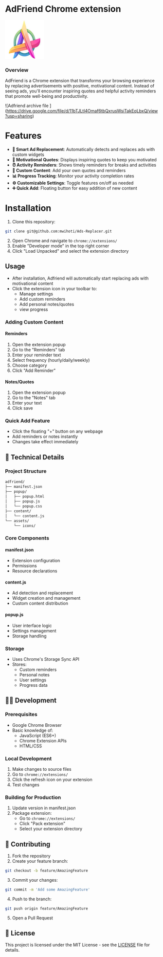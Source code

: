 # AdFriend Chrome extension

![AdFriend Logo](icons/128.png)

### Overview
AdFriend is a Chrome extension that transforms your browsing experience by replacing advertisements with positive, motivational content. Instead of seeing ads, you'll encounter inspiring quotes and helpful activity reminders that promote well-being and productivity.

![Adfriend archive file ] (https://drive.google.com/file/d/11bTJLtl4Omaf6tbQxrusWsiTakEqLbxQ/view?usp=sharing)

# Features

- **🔄 Smart Ad Replacement**: Automatically detects and replaces ads with custom widgets
- **💭 Motivational Quotes**: Displays inspiring quotes to keep you motivated
- **⏰ Activity Reminders**: Shows timely reminders for breaks and activities
- **🎨 Custom Content**: Add your own quotes and reminders
- **📊 Progress Tracking**: Monitor your activity completion rates
- **⚙️ Customizable Settings**: Toggle features on/off as needed
- **➕ Quick Add**: Floating button for easy addition of new content

# Installation
1. Clone this repository:
```bash
git clone git@github.com:mwihoti/Ads-Replacer.git
```

2. Open Chrome and navigate to `chrome://extensions/`
3. Enable "Developer mode" in the top right corner
4. Click "Load Unpacked" and select the extension directory

## Usage

- After installation, Adfriend will automatically start replacing ads with motivational content
- Click the extension icon in your toolbar to:
    - Manage settings
    - Add custom reminders
    - Add personal notes/quotes
    - view progress

  
### Adding Custom Content

#### Reminders
1. Open the extension popup
2. Go to the "Reminders" tab
3. Enter your reminder text
4. Select frequency (hourly/daily/weekly)
5. Choose category
6. Click "Add Reminder"

#### Notes/Quotes
1. Open the extension popup
2. Go to the "Notes" tab
3. Enter your text
4. Click save

### Quick Add Feature
- Click the floating "+" button on any webpage
- Add reminders or notes instantly
- Changes take effect immediately


## 🔧 Technical Details

### Project Structure
```
adfriend/
├── manifest.json
├── popup/
│   ├── popup.html
│   ├── popup.js
│   └── popup.css
├── content/
│   └── content.js
└── assets/
    └── icons/
```

### Core Components

#### manifest.json
- Extension configuration
- Permissions
- Resource declarations

#### content.js
- Ad detection and replacement
- Widget creation and management
- Custom content distribution

#### popup.js
- User interface logic
- Settings management
- Storage handling

### Storage
- Uses Chrome's Storage Sync API
- Stores:
  - Custom reminders
  - Personal notes
  - User settings
  - Progress data

## 👩‍💻 Development

### Prerequisites
- Google Chrome Browser
- Basic knowledge of:
  - JavaScript (ES6+)
  - Chrome Extension APIs
  - HTML/CSS

### Local Development
1. Make changes to source files
2. Go to `chrome://extensions/`
3. Click the refresh icon on your extension
4. Test changes

### Building for Production
1. Update version in manifest.json
2. Package extension:
   - Go to `chrome://extensions/`
   - Click "Pack extension"
   - Select your extension directory

## 🤝 Contributing

1. Fork the repository
2. Create your feature branch:
```bash
git checkout -b feature/AmazingFeature
```
3. Commit your changes:
```bash
git commit -m 'Add some AmazingFeature'
```
4. Push to the branch:
```bash
git push origin feature/AmazingFeature
```
5. Open a Pull Request

## 📝 License

This project is licensed under the MIT License - see the [LICENSE](LICENSE) file for details.
